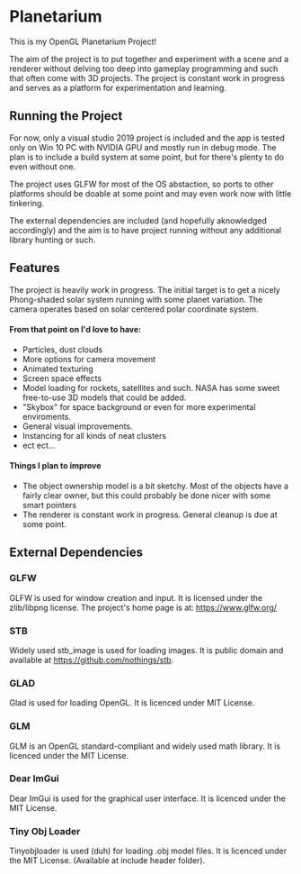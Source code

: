# Planetarium

This is my OpenGL Planetarium Project! 

The aim of the project is to put together and experiment with a scene and a renderer without delving too deep into gameplay programming and such that often come with 3D projects. 
The project is constant work in progress and serves as a platform for experimentation and learning.

## Running the Project

For now, only a visual studio 2019 project is included and the app is tested only on Win 10 PC with NVIDIA GPU and mostly run in debug mode. The plan is to include a build system at some point, but for there's plenty to do even without one. 

The project uses GLFW for most of the OS abstaction, so ports to other platforms should be doable at some point and may even work now with little tinkering. 

The external dependencies are included (and hopefully aknowledged accordingly) and the aim is to have project running without any additional library hunting or such. 

## Features

The project is heavily work in progress. The initial target is to get a nicely Phong-shaded solar system running with some planet variation. The camera operates based on solar centered polar coordinate system.

#### From that point on I'd love to have:
 - Particles, dust clouds
 - More options for camera movement
 - Animated texturing
 - Screen space effects
 - Model loading for rockets, satellites and such. NASA has some sweet free-to-use 3D models that could be added.
 - "Skybox" for space background or even for more experimental enviroments. 
 - General visual improvements.  
 - Instancing for all kinds of neat clusters
 - ect ect... 

#### Things I plan to improve
 - The object ownership model is a bit sketchy. Most of the objects have a fairly clear owner, but this could probably be done nicer with some smart pointers
 - The renderer is constant work in progress. General cleanup is due at some point. 

## External Dependencies

### GLFW 
GLFW is used for window creation and input. It is licensed under the zlib/libpng license. The project's home page is at: https://www.glfw.org/

### STB
Widely used stb_image is used for loading images. It is public domain and available at https://github.com/nothings/stb.

### GLAD
Glad is used for loading OpenGL. It is licenced under MIT License. 

### GLM
GLM is an OpenGL standard-compliant and widely used math library. It is licenced under the MIT License.

### Dear ImGui
Dear ImGui is used for the graphical user interface. It is licenced under the MIT License. 

### Tiny Obj Loader
Tinyobjloader is used (duh) for loading .obj model files. It is licenced under the MIT License. (Available at include header folder).
